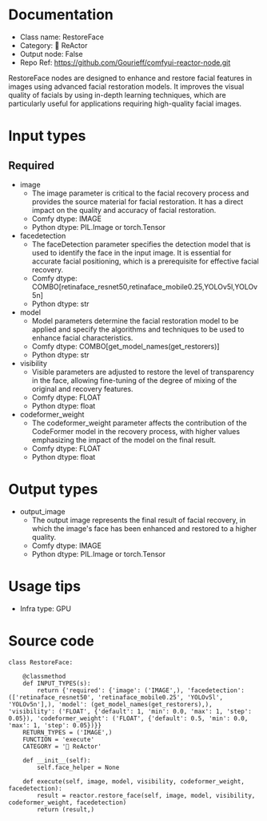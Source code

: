 # Documentation
- Class name: RestoreFace
- Category: 🌌 ReActor
- Output node: False
- Repo Ref: https://github.com/Gourieff/comfyui-reactor-node.git

RestoreFace nodes are designed to enhance and restore facial features in images using advanced facial restoration models. It improves the visual quality of facials by using in-depth learning techniques, which are particularly useful for applications requiring high-quality facial images.

# Input types
## Required
- image
    - The image parameter is critical to the facial recovery process and provides the source material for facial restoration. It has a direct impact on the quality and accuracy of facial restoration.
    - Comfy dtype: IMAGE
    - Python dtype: PIL.Image or torch.Tensor
- facedetection
    - The faceDetection parameter specifies the detection model that is used to identify the face in the input image. It is essential for accurate facial positioning, which is a prerequisite for effective facial recovery.
    - Comfy dtype: COMBO[retinaface_resnet50,retinaface_mobile0.25,YOLOv5l,YOLOv5n]
    - Python dtype: str
- model
    - Model parameters determine the facial restoration model to be applied and specify the algorithms and techniques to be used to enhance facial characteristics.
    - Comfy dtype: COMBO[get_model_names(get_restorers)]
    - Python dtype: str
- visibility
    - Visible parameters are adjusted to restore the level of transparency in the face, allowing fine-tuning of the degree of mixing of the original and recovery features.
    - Comfy dtype: FLOAT
    - Python dtype: float
- codeformer_weight
    - The codeformer_weight parameter affects the contribution of the CodeFormer model in the recovery process, with higher values emphasizing the impact of the model on the final result.
    - Comfy dtype: FLOAT
    - Python dtype: float

# Output types
- output_image
    - The output image represents the final result of facial recovery, in which the image's face has been enhanced and restored to a higher quality.
    - Comfy dtype: IMAGE
    - Python dtype: PIL.Image or torch.Tensor

# Usage tips
- Infra type: GPU

# Source code
```
class RestoreFace:

    @classmethod
    def INPUT_TYPES(s):
        return {'required': {'image': ('IMAGE',), 'facedetection': (['retinaface_resnet50', 'retinaface_mobile0.25', 'YOLOv5l', 'YOLOv5n'],), 'model': (get_model_names(get_restorers),), 'visibility': ('FLOAT', {'default': 1, 'min': 0.0, 'max': 1, 'step': 0.05}), 'codeformer_weight': ('FLOAT', {'default': 0.5, 'min': 0.0, 'max': 1, 'step': 0.05})}}
    RETURN_TYPES = ('IMAGE',)
    FUNCTION = 'execute'
    CATEGORY = '🌌 ReActor'

    def __init__(self):
        self.face_helper = None

    def execute(self, image, model, visibility, codeformer_weight, facedetection):
        result = reactor.restore_face(self, image, model, visibility, codeformer_weight, facedetection)
        return (result,)
```